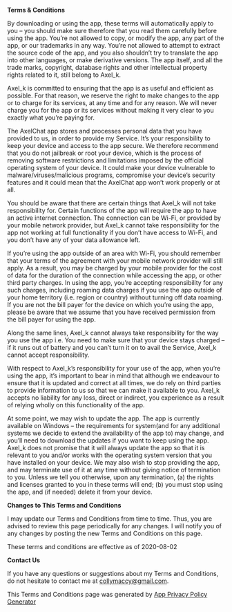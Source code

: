 **Terms & Conditions**

By downloading or using the app, these terms will automatically apply to you – you should make sure therefore that you read them carefully before using the app. You’re not allowed to copy, or modify the app, any part of the app, or our trademarks in any way. You’re not allowed to attempt to extract the source code of the app, and you also shouldn’t try to translate the app into other languages, or make derivative versions. The app itself, and all the trade marks, copyright, database rights and other intellectual property rights related to it, still belong to Axel_k.

Axel_k is committed to ensuring that the app is as useful and efficient as possible. For that reason, we reserve the right to make changes to the app or to charge for its services, at any time and for any reason. We will never charge you for the app or its services without making it very clear to you exactly what you’re paying for.

The AxelChat app stores and processes personal data that you have provided to us, in order to provide my Service. It’s your responsibility to keep your device and access to the app secure. We therefore recommend that you do not jailbreak or root your device, which is the process of removing software restrictions and limitations imposed by the official operating system of your device. It could make your device vulnerable to malware/viruses/malicious programs, compromise your device’s security features and it could mean that the AxelChat app won’t work properly or at all.

You should be aware that there are certain things that Axel_k will not take responsibility for. Certain functions of the app will require the app to have an active internet connection. The connection can be Wi-Fi, or provided by your mobile network provider, but Axel_k cannot take responsibility for the app not working at full functionality if you don’t have access to Wi-Fi, and you don’t have any of your data allowance left.

If you’re using the app outside of an area with Wi-Fi, you should remember that your terms of the agreement with your mobile network provider will still apply. As a result, you may be charged by your mobile provider for the cost of data for the duration of the connection while accessing the app, or other third party charges. In using the app, you’re accepting responsibility for any such charges, including roaming data charges if you use the app outside of your home territory (i.e. region or country) without turning off data roaming. If you are not the bill payer for the device on which you’re using the app, please be aware that we assume that you have received permission from the bill payer for using the app.

Along the same lines, Axel_k cannot always take responsibility for the way you use the app i.e. You need to make sure that your device stays charged – if it runs out of battery and you can’t turn it on to avail the Service, Axel_k cannot accept responsibility.

With respect to Axel_k’s responsibility for your use of the app, when you’re using the app, it’s important to bear in mind that although we endeavour to ensure that it is updated and correct at all times, we do rely on third parties to provide information to us so that we can make it available to you. Axel_k accepts no liability for any loss, direct or indirect, you experience as a result of relying wholly on this functionality of the app.

At some point, we may wish to update the app. The app is currently available on Windows – the requirements for system(and for any additional systems we decide to extend the availability of the app to) may change, and you’ll need to download the updates if you want to keep using the app. Axel_k does not promise that it will always update the app so that it is relevant to you and/or works with the operating system version that you have installed on your device. We may also wish to stop providing the app, and may terminate use of it at any time without giving notice of termination to you. Unless we tell you otherwise, upon any termination, (a) the rights and licenses granted to you in these terms will end; (b) you must stop using the app, and (if needed) delete it from your device.

**Changes to This Terms and Conditions**

I may update our Terms and Conditions from time to time. Thus, you are advised to review this page periodically for any changes. I will notify you of any changes by posting the new Terms and Conditions on this page.

These terms and conditions are effective as of 2020-08-02

**Contact Us**

If you have any questions or suggestions about my Terms and Conditions, do not hesitate to contact me at collymaccy@gmail.com.

This Terms and Conditions page was generated by [App Privacy Policy Generator](https://app-privacy-policy-generator.firebaseapp.com/)
